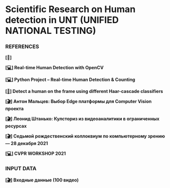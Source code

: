 # Scientific Research on Human detection in UNT (UNIFIED NATIONAL TESTING)

### REFERENCES

**[:scroll:]**

**[[:computer:](https://thedatafrog.com/en/articles/human-detection-video/)] Real-time Human Detection with OpenCV**

**[[:computer:](https://data-flair.training/blogs/python-project-real-time-human-detection-counting/)] Python Project – Real-time Human Detection & Counting**

**[[:space_invader:](https://github.com/behei/opencv_sms)] Detect a human on the frame using different Haar-cascade classifiers**

**[[:clapper:](https://www.youtube.com/watch?v=Kend6gDyRws)] Антон Мальцев: Выбор Edge платформы для Computer Vision проекта**

**[[:clapper:](https://www.youtube.com/watch?v=MS4ig5BO50Y)] Леонид Штанько: Кулсториз из видеоаналитики в ограниченных ресурсах**

**[[:clapper:](https://www.youtube.com/watch?v=vrSCD88X8BU&t=18692s)] Седьмой рождественский коллоквиум по компьютерному зрению — 28 декабря 2021**

**[[:computer:](https://lpcv.ai)] CVPR WORKSHOP 2021**

### INPUT DATA

**[[:clapper:](https://cloud.mail.ru/public/uVnz/cFVricRmK/)] Входные данные (100 видео)**
